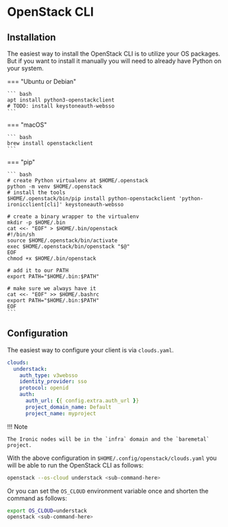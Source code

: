 # OpenStack CLI

## Installation

The easiest way to install the OpenStack CLI is to utilize your
OS packages. But if you want to install it manually you will need
to already have Python on your system.

<!-- markdownlint-capture -->
<!-- markdownlint-disable MD046 -->
=== "Ubuntu or Debian"

    ``` bash
    apt install python3-openstackclient
    # TODO: install keystoneauth-websso
    ```

=== "macOS"

    ``` bash
    brew install openstackclient
    ```

=== "pip"

    ``` bash
    # create Python virtualenv at $HOME/.openstack
    python -m venv $HOME/.openstack
    # install the tools
    $HOME/.openstack/bin/pip install python-openstackclient 'python-ironicclient[cli]' keystoneauth-websso

    # create a binary wrapper to the virtualenv
    mkdir -p $HOME/.bin
    cat <<- "EOF" > $HOME/.bin/openstack
    #!/bin/sh
    source $HOME/.openstack/bin/activate
    exec $HOME/.openstack/bin/openstack "$@"
    EOF
    chmod +x $HOME/.bin/openstack

    # add it to our PATH
    export PATH="$HOME/.bin:$PATH"

    # make sure we always have it
    cat <<- "EOF" >> $HOME/.bashrc
    export PATH="$HOME/.bin:$PATH"
    EOF
    ```
<!-- markdownlint-restore -->

## Configuration

The easiest way to configure your client is via `clouds.yaml`.

```yaml title="$HOME/.config/openstack/clouds.yaml"
clouds:
  understack:
    auth_type: v3websso
    identity_provider: sso
    protocol: openid
    auth:
      auth_url: {{ config.extra.auth_url }}
      project_domain_name: Default
      project_name: myproject
```

<!-- markdownlint-capture -->
<!-- markdownlint-disable MD046 -->
!!! Note

    The Ironic nodes will be in the `infra` domain and the `baremetal` project.
<!-- markdownlint-restore -->

With the above configuration in `$HOME/.config/openstack/clouds.yaml` you
will be able to run the OpenStack CLI as follows:

```bash
openstack --os-cloud understack <sub-command-here>
```

Or you can set the `OS_CLOUD` environment variable once and shorten the
command as follows:

```bash
export OS_CLOUD=understack
openstack <sub-command-here>
```
